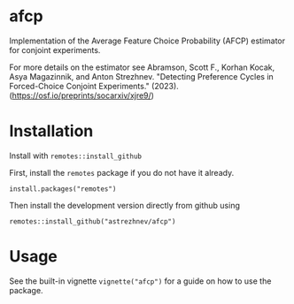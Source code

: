 # afcp

Implementation of the Average Feature Choice Probability (AFCP) estimator for conjoint experiments. 

For more details on the estimator see Abramson, Scott F., Korhan Kocak, Asya Magazinnik, and Anton Strezhnev. "Detecting Preference Cycles in Forced-Choice Conjoint Experiments." (2023). (https://osf.io/preprints/socarxiv/xjre9/)

# Installation

Install with `remotes::install_github`

First, install the `remotes` package if you do not have it already.

```{r}
install.packages("remotes")
```

Then install the development version directly from github using

```{r}
remotes::install_github("astrezhnev/afcp")
```

# Usage

See the built-in vignette `vignette("afcp")` for a guide on how to use the package.